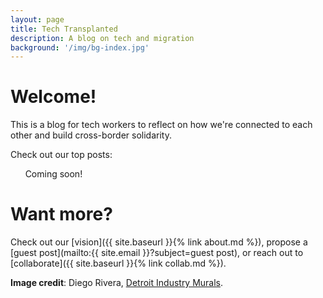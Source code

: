 ```yaml
---
layout: page
title: Tech Transplanted
description: A blog on tech and migration
background: '/img/bg-index.jpg'
---
```


# Welcome!

This is a blog for tech workers to reflect on how we're connected to each other and build cross-border solidarity. 

Check out our top posts:

&nbsp;&nbsp;&nbsp;&nbsp;&nbsp;&nbsp;Coming soon!


# Want more? 
Check out our [vision]({{ site.baseurl }}{% link about.md %}), propose a [guest post](mailto:{{ site.email }}?subject=guest post), or reach out to [collaborate]({{ site.baseurl }}{% link collab.md %}).


**Image credit**: Diego Rivera, <ins>[Detroit Industry Murals](https://en.wikipedia.org/wiki/Detroit_Industry_Murals)</ins>.

